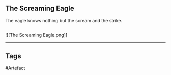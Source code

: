 ## The Screaming Eagle
The eagle knows nothing
but the scream and the strike.
## 
![[The Screaming Eagle.png]]

---
## Tags
#Artefact
